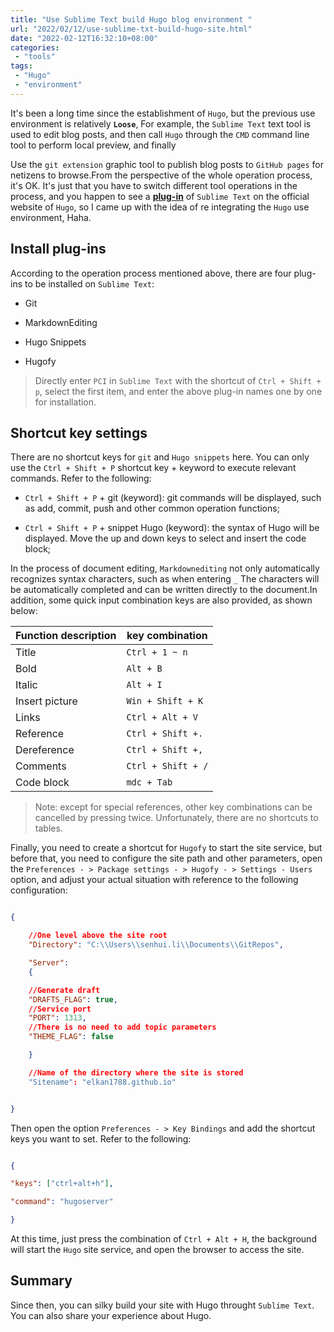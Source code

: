 ```yaml
---
title: "Use Sublime Text build Hugo blog environment "
url: "2022/02/12/use-sublime-txt-build-hugo-site.html"
date: "2022-02-12T16:32:10+08:00"
categories:
 - "tools"
tags:
 - "Hugo"
 - "environment"
---
```


It's been a long time since the establishment of `Hugo`, but the previous use environment is relatively __`Loose`__, For example, the `Sublime Text` text tool is used to edit blog posts, and then call `Hugo` through the `CMD` command line tool to perform local preview, and finally

Use the `git extension` graphic tool to publish blog posts to `GitHub pages` for netizens to browse.From the perspective of the whole operation process, it's OK. It's just that you have to switch different tool operations in the process, and you happen to see a [__plug-in__](https://gohugo.io/tools/editors/#sublime-Text) of `Sublime Text` on the official website of `Hugo`, so I came up with the idea of re integrating the `Hugo` use environment, Haha.

<!--more-->

## Install plug-ins

According to the operation process mentioned above, there are four plug-ins to be installed on `Sublime Text`:


- Git

- MarkdownEditing

- Hugo Snippets

- Hugofy


>Directly enter `PCI` in `Sublime Text` with the shortcut of `Ctrl + Shift + p`, select the first item, and enter the above plug-in names one by one for installation.



## Shortcut key settings


There are no shortcut keys for `git` and `Hugo snippets` here. You can only use the `Ctrl + Shift + P` shortcut key + keyword to execute relevant commands. Refer to the following:


-  `Ctrl + Shift + P`  + git (keyword): git commands will be displayed, such as add, commit, push and other common operation functions;

-  `Ctrl + Shift + P`  + snippet Hugo (keyword): the syntax of Hugo will be displayed. Move the up and down keys to select and insert the code block;


In the process of document editing, `Markdownediting` not only automatically recognizes syntax characters, such as when entering `_` The characters will be automatically completed and can be written directly to the document.In addition, some quick input combination keys are also provided, as shown below:


|Function description | key combination|
|--- |--- |
| Title | ` Ctrl + 1 ~ n `|
| Bold  | ` Alt + B `|
| Italic |  ` Alt + I `|
| Insert picture |  ` Win + Shift + K `|
| Links |  ` Ctrl + Alt + V `|
| Reference | ` Ctrl + Shift +. `|
| Dereference |  ` Ctrl + Shift +, `|
| Comments |  ` Ctrl + Shift + / `|
| Code block |  ` mdc + Tab `|


>Note: except for special references, other key combinations can be cancelled by pressing twice. Unfortunately, there are no shortcuts to tables.


Finally, you need to create a shortcut for `Hugofy` to start the site service, but before that, you need to configure the site path and other parameters, open the `Preferences - > Package settings - > Hugofy - > Settings - Users` option, and adjust your actual situation with reference to the following configuration:


```json

{

    //One level above the site root
    "Directory": "C:\\Users\\senhui.li\\Documents\\GitRepos",

    "Server":
    {

    //Generate draft
    "DRAFTS_FLAG": true,
    //Service port
    "PORT": 1313,
    //There is no need to add topic parameters
    "THEME_FLAG": false

    }

    //Name of the directory where the site is stored
    "Sitename": "elkan1788.github.io"


}

```


Then open the option `Preferences - > Key Bindings` and add the shortcut keys you want to set. Refer to the following:


```json

{

"keys": ["ctrl+alt+h"],

"command": "hugoserver"

}

```


At this time, just press the combination of `Ctrl + Alt + H`, the background will start the `Hugo` site service, and open the browser to access the site.


## Summary


Since then, you can silky build your site with Hugo throught `Sublime Text`. You can also share your experience about Hugo.




